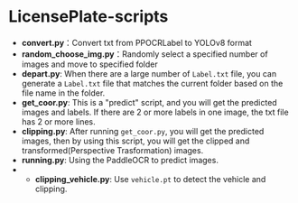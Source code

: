 # LicensePlate-scripts

- **convert.py**：Convert txt from PPOCRLabel to YOLOv8 format
- **random_choose_img.py**：Randomly select a specified number of images and move to specified folder
- **depart.py**: When there are a large number of `Label.txt` file, you can generate a `Label.txt` file that matches the current folder based on the file name in the folder.
- **get_coor.py**: This is a "predict" script, and you will get the predicted images and labels. If there are 2 or more labels in one image, the txt file has 2 or more lines.
- **clipping.py**: After running `get_coor.py`, you will get the predicted images, then by using this script, you will get the clipped and transformed(Perspective Trasformation) images.
- **running.py**: Using the PaddleOCR to predict images.
- - **clipping_vehicle.py**: Use `vehicle.pt` to detect the vehicle and clipping.
